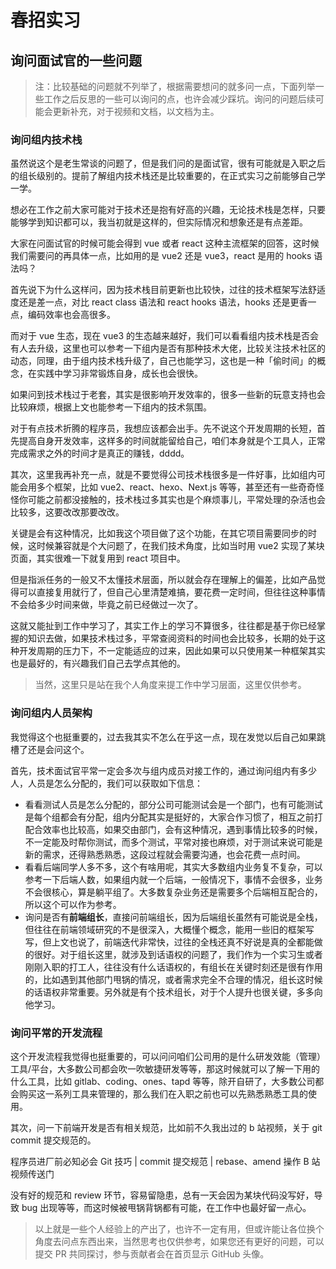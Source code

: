 # 春招实习

## 询问面试官的一些问题

> 注：比较基础的问题就不列举了，根据需要想问的就多问一点，下面列举一些工作之后反思的一些可以询问的点，也许会减少踩坑。询问的问题后续可能会更新补充，对于视频和文档，以文档为主。

### 询问组内技术栈

虽然说这个是老生常谈的问题了，但是我们问的是面试官，很有可能就是入职之后的组长级别的。提前了解组内技术栈还是比较重要的，在正式实习之前能够自己学一学。

想必在工作之前大家可能对于技术还是抱有好高的兴趣，无论技术栈是怎样，只要能够学到知识都可以，我当初就是这样的，但实际情况和想象还是有点差距。

大家在问面试官的时候可能会得到 vue 或者 react 这种主流框架的回答，这时候我们需要问的再具体一点，比如用的是 vue2 还是 vue3，react 是用的 hooks 语法吗？

首先说下为什么这样问，因为技术栈目前更新也比较快，过往的技术框架写法舒适度还是差一点，对比 react class 语法和 react hooks 语法，hooks 还是更香一点，编码效率也会高很多。

而对于 vue 生态，现在 vue3 的生态越来越好，我们可以看看组内技术栈是否会有人去升级，这里也可以参考一下组内是否有那种技术大佬，比较关注技术社区的动态，同理，由于组内技术栈升级了，自己也能学习，这也是一种「偷时间」的概念，在实践中学习非常锻炼自身，成长也会很快。

如果问到技术栈过于老套，其实是很影响开发效率的，很多一些新的玩意支持也会比较麻烦，根据上文也能参考一下组内的技术氛围。

对于有点技术折腾的程序员，我想应该都会出手。先不说这个开发周期的长短，首先提高自身开发效率，这样多的时间就能留给自己，咱们本身就是个工具人，正常完成需求之外的时间才是真正的赚钱，dddd。

其次，这里我再补充一点，就是不要觉得公司技术栈很多是一件好事，比如组内可能会用多个框架，比如 vue2、react、hexo、Next.js 等等，甚至还有一些奇奇怪怪你可能之前都没接触的，技术栈过多其实也是个麻烦事儿，平常处理的杂活也会比较多，这要改改那要改改。

关键是会有这种情况，比如我这个项目做了这个功能，在其它项目需要同步的时候，这时候兼容就是个大问题了，在我们技术角度，比如当时用 vue2 实现了某块页面，其实很难一下就复用到 react 项目中。

但是指派任务的一般又不太懂技术层面，所以就会存在理解上的偏差，比如产品觉得可以直接复用就行了，但自己心里清楚难搞，要花费一定时间，但往往这种事情不会给多少时间来做，毕竟之前已经做过一次了。

这就又能扯到工作中学习了，其实工作上的学习不算很多，往往都是基于你已经掌握的知识去做，如果技术栈过多，平常查阅资料的时间也会比较多，长期的处于这种开发周期的压力下，不一定能适应的过来，因此如果可以只使用某一种框架其实也是最好的，有兴趣我们自己去学点其他的。

> 当然，这里只是站在我个人角度来提工作中学习层面，这里仅供参考。


### 询问组内人员架构

我觉得这个也挺重要的，过去我其实不怎么在乎这一点，现在发觉以后自己如果跳槽了还是会问这个。

首先，技术面试官平常一定会多次与组内成员对接工作的，通过询问组内有多少人，人员是怎么分配的，我们可以获取如下信息：

- 看看测试人员是怎么分配的，部分公司可能测试会是一个部门，也有可能测试是每个组都会有分配，组内分配其实是挺好的，大家合作习惯了，相互之前打配合效率也比较高，如果交由部门，会有这种情况，遇到事情比较多的时候，不一定能及时帮你测试，而多个测试，平常对接也麻烦，对于测试来说可能是新的需求，还得熟悉熟悉，这段过程就会需要沟通，也会花费一点时间。
- 看看后端同学人多不多，这个有啥用呢，其实大多数组内业务复不复杂，可以参考一下后端人数，如果组内就一个后端，一般情况下，事情不会很多，业务不会很核心，算是躺平组了。大多数复杂业务还是需要多个后端相互配合的，所以这个可以作为参考。
- 询问是否有**前端组长**，直接问前端组长，因为后端组长虽然有可能说是全栈，但往往在前端领域研究的不是很深入，大概懂个概念，能用一些旧的框架写写，但上文也说了，前端迭代非常快，过往的全栈还真不好说是真的全都能做的很好。对于组长这里，就涉及到话语权的问题了，我们作为一个实习生或者刚刚入职的打工人，往往没有什么话语权的，有组长在关键时刻还是很有作用的，比如遇到其他部门甩锅的情况，或者需求完全不合理的情况，组长这时候的话语权非常重要。另外就是有个技术组长，对于个人提升也很关键，多多向他学习。


### 询问平常的开发流程

这个开发流程我觉得也挺重要的，可以问问咱们公司用的是什么研发效能（管理）工具/平台，大多数公司都会吹一吹敏捷研发等等，那这时候就可以了解一下用的什么工具，比如 gitlab、coding、ones、tapd 等等，除开自研了，大多数公司都会购买这一系列工具来管理的，那么我们在入职之前也可以先熟悉熟悉工具的使用。

其次，问一下前端开发是否有相关规范，比如前不久我出过的 b 站视频，关于 git commit 提交规范的。

<VideoLink bvId="BV1ZP4y1Q76V">程序员进厂前必知必会 Git 技巧 | commit 提交规范 | rebase、amend 操作 B 站视频传送门</VideoLink>

没有好的规范和 review 环节，容易留隐患，总有一天会因为某块代码没写好，导致 bug 出现等等，而这时候被甩锅背锅都有可能，在工作中也最好留一点心。


> 以上就是一些个人经验上的产出了，也许不一定有用，但或许能让各位换个角度去问点东西出来，当然思考也仅供参考，如果您还有更好的问题，可以提交 PR 共同探讨，参与贡献者会在首页显示 GitHub 头像。












